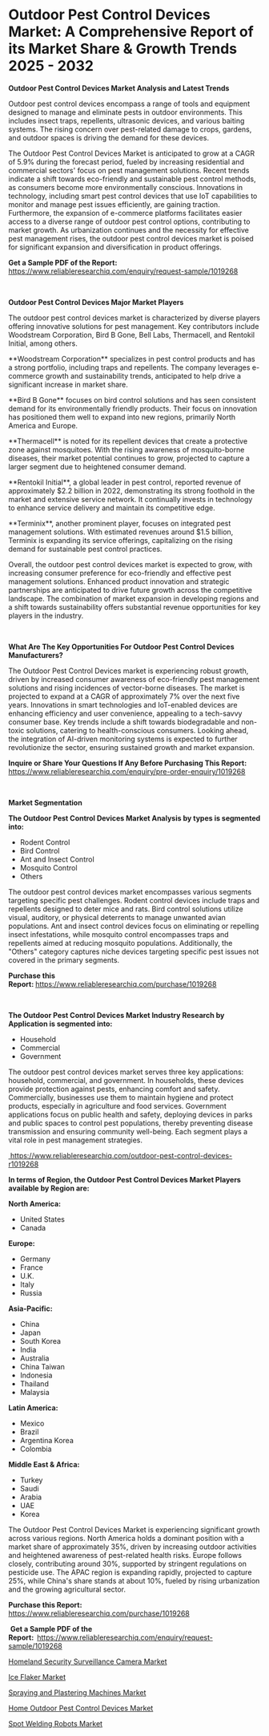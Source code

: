 <p><h1>Outdoor Pest Control Devices Market: A Comprehensive Report of its Market Share & Growth Trends 2025 - 2032</h1></p><p><strong>Outdoor Pest Control Devices Market Analysis and Latest Trends</strong></p>
<p><p>Outdoor pest control devices encompass a range of tools and equipment designed to manage and eliminate pests in outdoor environments. This includes insect traps, repellents, ultrasonic devices, and various baiting systems. The rising concern over pest-related damage to crops, gardens, and outdoor spaces is driving the demand for these devices. </p><p>The Outdoor Pest Control Devices Market is anticipated to grow at a CAGR of 5.9% during the forecast period, fueled by increasing residential and commercial sectors' focus on pest management solutions. Recent trends indicate a shift towards eco-friendly and sustainable pest control methods, as consumers become more environmentally conscious. Innovations in technology, including smart pest control devices that use IoT capabilities to monitor and manage pest issues efficiently, are gaining traction. Furthermore, the expansion of e-commerce platforms facilitates easier access to a diverse range of outdoor pest control options, contributing to market growth. As urbanization continues and the necessity for effective pest management rises, the outdoor pest control devices market is poised for significant expansion and diversification in product offerings.</p></p>
<p><strong>Get a Sample PDF of the Report:&nbsp;</strong> <a href="https://www.reliableresearchiq.com/enquiry/request-sample/1019268?utm_campaign=1876&utm_medium=2&utm_source=Github&utm_content=ia&utm_term=10042025&utm_id=outdoor-pest-control-devices">https://www.reliableresearchiq.com/enquiry/request-sample/1019268</a></p>
<p>&nbsp;</p>
<p><strong>Outdoor Pest Control Devices Major Market Players</strong></p>
<p><p>The outdoor pest control devices market is characterized by diverse players offering innovative solutions for pest management. Key contributors include Woodstream Corporation, Bird B Gone, Bell Labs, Thermacell, and Rentokil Initial, among others.</p><p>**Woodstream Corporation** specializes in pest control products and has a strong portfolio, including traps and repellents. The company leverages e-commerce growth and sustainability trends, anticipated to help drive a significant increase in market share.</p><p>**Bird B Gone** focuses on bird control solutions and has seen consistent demand for its environmentally friendly products. Their focus on innovation has positioned them well to expand into new regions, primarily North America and Europe.</p><p>**Thermacell** is noted for its repellent devices that create a protective zone against mosquitoes. With the rising awareness of mosquito-borne diseases, their market potential continues to grow, projected to capture a larger segment due to heightened consumer demand.</p><p>**Rentokil Initial**, a global leader in pest control, reported revenue of approximately $2.2 billion in 2022, demonstrating its strong foothold in the market and extensive service network. It continually invests in technology to enhance service delivery and maintain its competitive edge.</p><p>**Terminix**, another prominent player, focuses on integrated pest management solutions. With estimated revenues around $1.5 billion, Terminix is expanding its service offerings, capitalizing on the rising demand for sustainable pest control practices.</p><p>Overall, the outdoor pest control devices market is expected to grow, with increasing consumer preference for eco-friendly and effective pest management solutions. Enhanced product innovation and strategic partnerships are anticipated to drive future growth across the competitive landscape. The combination of market expansion in developing regions and a shift towards sustainability offers substantial revenue opportunities for key players in the industry.</p></p>
<p>&nbsp;</p>
<p><strong>What Are The Key Opportunities For Outdoor Pest Control Devices Manufacturers?</strong></p>
<p><p>The Outdoor Pest Control Devices market is experiencing robust growth, driven by increased consumer awareness of eco-friendly pest management solutions and rising incidences of vector-borne diseases. The market is projected to expand at a CAGR of approximately 7% over the next five years. Innovations in smart technologies and IoT-enabled devices are enhancing efficiency and user convenience, appealing to a tech-savvy consumer base. Key trends include a shift towards biodegradable and non-toxic solutions, catering to health-conscious consumers. Looking ahead, the integration of AI-driven monitoring systems is expected to further revolutionize the sector, ensuring sustained growth and market expansion.</p></p>
<p><strong>Inquire or Share Your Questions If Any Before Purchasing This Report:</strong> <a href="https://www.reliableresearchiq.com/enquiry/pre-order-enquiry/1019268?utm_campaign=1876&utm_medium=2&utm_source=Github&utm_content=ia&utm_term=10042025&utm_id=outdoor-pest-control-devices">https://www.reliableresearchiq.com/enquiry/pre-order-enquiry/1019268</a></p>
<p>&nbsp;</p>
<p><strong>Market Segmentation</strong></p>
<p><strong>The Outdoor Pest Control Devices Market Analysis by types is segmented into:</strong></p>
<p><ul><li>Rodent Control</li><li>Bird Control</li><li>Ant and Insect Control</li><li>Mosquito Control</li><li>Others</li></ul></p>
<p><p>The outdoor pest control devices market encompasses various segments targeting specific pest challenges. Rodent control devices include traps and repellents designed to deter mice and rats. Bird control solutions utilize visual, auditory, or physical deterrents to manage unwanted avian populations. Ant and insect control devices focus on eliminating or repelling insect infestations, while mosquito control encompasses traps and repellents aimed at reducing mosquito populations. Additionally, the "Others" category captures niche devices targeting specific pest issues not covered in the primary segments.</p></p>
<p><strong>Purchase this Report:&nbsp;</strong><a href="https://www.reliableresearchiq.com/purchase/1019268?utm_campaign=1876&utm_medium=2&utm_source=Github&utm_content=ia&utm_term=10042025&utm_id=outdoor-pest-control-devices">https://www.reliableresearchiq.com/purchase/1019268</a></p>
<p>&nbsp;</p>
<p><strong>The Outdoor Pest Control Devices Market Industry Research by Application is segmented into:</strong></p>
<p><ul><li>Household</li><li>Commercial</li><li>Government</li></ul></p>
<p><p>The outdoor pest control devices market serves three key applications: household, commercial, and government. In households, these devices provide protection against pests, enhancing comfort and safety. Commercially, businesses use them to maintain hygiene and protect products, especially in agriculture and food services. Government applications focus on public health and safety, deploying devices in parks and public spaces to control pest populations, thereby preventing disease transmission and ensuring community well-being. Each segment plays a vital role in pest management strategies.</p></p>
<p><a href="https://www.reliableresearchiq.com/outdoor-pest-control-devices-r1019268?utm_campaign=1876&utm_medium=2&utm_source=Github&utm_content=ia&utm_term=10042025&utm_id=outdoor-pest-control-devices">&nbsp;https://www.reliableresearchiq.com/outdoor-pest-control-devices-r1019268</a></p>
<p><strong>In terms of Region, the Outdoor Pest Control Devices Market Players available by Region are:</strong></p>
<p>
    <p> <strong> North America: </strong>
        <ul>
            <li>United States</li>
            <li>Canada</li>
        </ul>
        </p> 
    <p> <strong> Europe: </strong>
        <ul>
            <li>Germany</li>
            <li>France</li>
            <li>U.K.</li>
            <li>Italy</li>
            <li>Russia</li>
        </ul>
        </p> 
    <p> <strong> Asia-Pacific: </strong>
        <ul>
            <li>China</li>
            <li>Japan</li>
            <li>South Korea</li>
            <li>India</li>
            <li>Australia</li>
            <li>China Taiwan</li>
            <li>Indonesia</li>
            <li>Thailand</li>
            <li>Malaysia</li>
        </ul>
        </p> 
    <p> <strong> Latin America: </strong>
        <ul>
            <li>Mexico</li>
            <li>Brazil</li>
            <li>Argentina Korea</li>
            <li>Colombia</li>
        </ul>
        </p> 
    <p> <strong> Middle East & Africa: </strong>
        <ul>
            <li>Turkey</li>
            <li>Saudi</li>
            <li>Arabia</li>
            <li>UAE</li>
            <li>Korea</li>
        </ul>
    </p>
    </p>
<p><p>The Outdoor Pest Control Devices Market is experiencing significant growth across various regions. North America holds a dominant position with a market share of approximately 35%, driven by increasing outdoor activities and heightened awareness of pest-related health risks. Europe follows closely, contributing around 30%, supported by stringent regulations on pesticide use. The APAC region is expanding rapidly, projected to capture 25%, while China's share stands at about 10%, fueled by rising urbanization and the growing agricultural sector.</p></p>
<p><strong>Purchase this Report: </strong><a href="https://www.reliableresearchiq.com/purchase/1019268?utm_campaign=1876&utm_medium=2&utm_source=Github&utm_content=ia&utm_term=10042025&utm_id=outdoor-pest-control-devices">https://www.reliableresearchiq.com/purchase/1019268</a></p>
<p>&nbsp;<strong>Get a Sample PDF of the Report:&nbsp;&nbsp;</strong><a href="https://www.reliableresearchiq.com/enquiry/request-sample/1019268?utm_campaign=1876&utm_medium=2&utm_source=Github&utm_content=ia&utm_term=10042025&utm_id=outdoor-pest-control-devices">https://www.reliableresearchiq.com/enquiry/request-sample/1019268</a></p>
<p><strong></strong></p>
<p><p><a href="https://github.com/angelajermaine/Market-Research-Report-List-6/blob/main/homeland-security-surveillance-camera-market.md?utm_campaign=1876&utm_medium=2&utm_source=Github&utm_content=ia&utm_term=10042025&utm_id=outdoor-pest-control-devices">Homeland Security Surveillance Camera Market</a></p><p><a href="https://github.com/NargisHussain432/Market-Research-Report-List-2/blob/main/ice-flaker-market.md?utm_campaign=1876&utm_medium=2&utm_source=Github&utm_content=ia&utm_term=10042025&utm_id=outdoor-pest-control-devices">Ice Flaker Market</a></p><p><a href="https://github.com/sherikacas30/Market-Research-Report-List-1/blob/main/spraying-and-plastering-machines-market.md?utm_campaign=1876&utm_medium=2&utm_source=Github&utm_content=ia&utm_term=10042025&utm_id=outdoor-pest-control-devices">Spraying and Plastering Machines Market</a></p><p><a href="https://github.com/provorikovar/Market-Research-Report-List-7/blob/main/home-outdoor-pest-control-devices-market.md?utm_campaign=1876&utm_medium=2&utm_source=Github&utm_content=ia&utm_term=10042025&utm_id=outdoor-pest-control-devices">Home Outdoor Pest Control Devices Market</a></p><p><a href="https://github.com/FahadAhmed223/Market-Research-Report-List-2/blob/main/spot-welding-robots-market.md?utm_campaign=1876&utm_medium=2&utm_source=Github&utm_content=ia&utm_term=10042025&utm_id=outdoor-pest-control-devices">Spot Welding Robots Market</a></p></p>